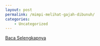 ```yaml
---
layout: post
permalink: /mimpi-melihat-gajah-dibunuh/
categories:
    - Uncategorized
---
```


[Baca Selengkapnya](/06)
